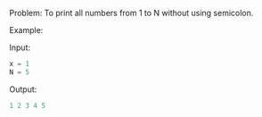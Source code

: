 Problem: To print all numbers from 1 to N without using semicolon.

Example:

Input:
```c
x = 1
N = 5
```

Output: 
```c
1 2 3 4 5
```
